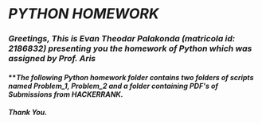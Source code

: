 
# _PYTHON HOMEWORK_

### _Greetings, This is Evan Theodar Palakonda (matricola id: 2186832) presenting you the homework of Python which was assigned by Prof. Aris_
####   **_The following Python homework folder contains two folders of scripts named Problem_1, Problem_2 and a folder containing PDF's of Submissions from HACKERRANK._ 
#### _Thank You._
